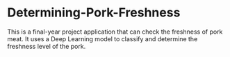 # Determining-Pork-Freshness
This is a final-year project application that can check the freshness of pork meat. It uses a Deep Learning model to classify and determine the freshness level of the pork.

